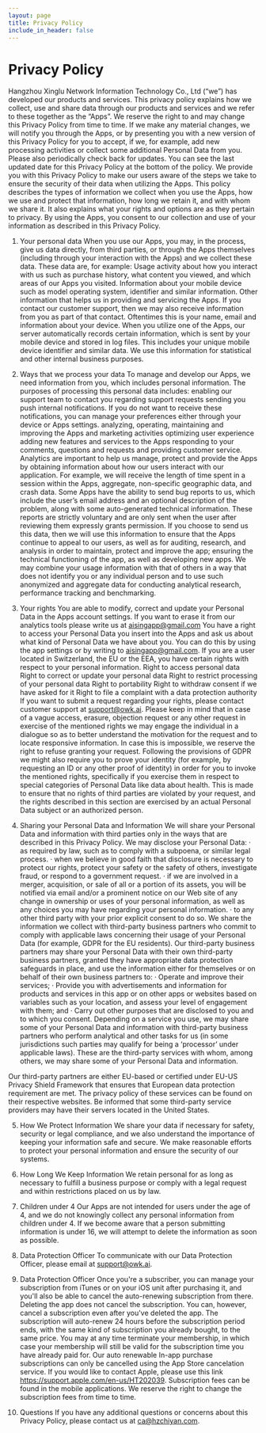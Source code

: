 ```yaml
---
layout: page
title: Privacy Policy
include_in_header: false
---
```


# Privacy Policy

Hangzhou Xinglu Network Information Technology Co., Ltd (“we”) has developed our products and services.
This privacy policy explains how we collect, use and share data through our products and services and we refer to these together as the “Apps”.
We reserve the right to and may change this Privacy Policy from time to time. If we make any material changes, we will notify you through the Apps, or by presenting you with a new version of this Privacy Policy for you to accept, if we, for example, add new processing activities or collect some additional Personal Data from you. Please also periodically check back for updates. You can see the last updated date for this Privacy Policy at the bottom of the policy.
We provide you with this Privacy Policy to make our users aware of the steps we take to ensure the security of their data when utilizing the Apps. This policy describes the types of information we collect when you use the Apps, how we use and protect that information, how long we retain it, and with whom we share it. It also explains what your rights and options are as they pertain to privacy. By using the Apps, you consent to our collection and use of your information as described in this Privacy Policy.

1. Your personal data
When you use our Apps, you may, in the process, give us data directly, from third parties, or through the Apps themselves (including through your interaction with the Apps) and we collect these data.
These data are, for example:
Usage activity about how you interact with us such as purchase history, what content you viewed, and which areas of our Apps you visited.
Information about your mobile device such as model operating system, identifier and similar information.
Other information that helps us in providing and servicing the Apps.
If you contact our customer support, then we may also receive information from you as part of that contact. Oftentimes this is your name, email and information about your device.
When you utilize one of the Apps, our server automatically records certain information, which is sent by your mobile device and stored in log files. This includes your unique mobile device identifier and similar data. We use this information for statistical and other internal business purposes.

2. Ways that we process your data
To manage and develop our Apps, we need information from you, which includes personal information. The purposes of processing this personal data includes:
enabling our support team to contact you regarding support requests
sending you push internal notifications. If you do not want to receive these notifications, you can manage your preferences either through your device or Apps settings.
analyzing, operating, maintaining and improving the Apps and marketing activities
optimizing user experience
adding new features and services to the Apps
responding to your comments, questions and requests and providing customer service.
Analytics are important to help us manage, protect and provide the Apps by obtaining information about how our users interact with our application. For example, we will receive the length of time spent in a session within the Apps, aggregate, non-specific geographic data, and crash data. Some Apps have the ability to send bug reports to us, which include the user’s email address and an optional description of the problem, along with some auto-generated technical information. These reports are strictly voluntary and are only sent when the user after reviewing them expressly grants permission. If you choose to send us this data, then we will use this information to ensure that the Apps continue to appeal to our users, as well as for auditing, research, and analysis in order to maintain, protect and improve the app; ensuring the technical functioning of the app, as well as developing new apps.
We may combine your usage information with that of others in a way that does not identify you or any individual person and to use such anonymized and aggregate data for conducting analytical research, performance tracking and benchmarking.

3. Your rights
You are able to modify, correct and update your Personal Data in the Apps account settings. If you want to erase it from our analytics tools please write us at aisingapp@gmail.com
You have a right to access your Personal Data you insert into the Apps and ask us about what kind of Personal Data we have about you. You can do this by using the app settings or by writing to aisingapp@gmail.com.
If you are a user located in Switzerland, the EU or the EEA, you have certain rights with respect to your personal information.
Right to access personal data
Right to correct or update your personal data
Right to restrict processing of your personal data
Right to portability
Right to withdraw consent if we have asked for it
Right to file a complaint with a data protection authority
If you want to submit a request regarding your rights, please contact customer support at support@owk.ai.
Please keep in mind that in case of a vague access, erasure, objection request or any other request in exercise of the mentioned rights we may engage the individual in a dialogue so as to better understand the motivation for the request and to locate responsive information. In case this is impossible, we reserve the right to refuse granting your request.
Following the provisions of GDPR we might also require you to prove your identity (for example, by requesting an ID or any other proof of identity) in order for you to invoke the mentioned rights, specifically if you exercise them in respect to special categories of Personal Data like data about health. This is made to ensure that no rights of third parties are violated by your request, and the rights described in this section are exercised by an actual Personal Data subject or an authorized person.

4. Sharing your Personal Data and Information
We will share your Personal Data and information with third parties only in the ways that are described in this Privacy Policy.
We may disclose your Personal Data:
· as required by law, such as to comply with a subpoena, or similar legal process.
· when we believe in good faith that disclosure is necessary to protect our rights, protect your safety or the safety of others, investigate fraud, or respond to a government request.
· if we are involved in a merger, acquisition, or sale of all or a portion of its assets, you will be notified via email and/or a prominent notice on our Web site of any change in ownership or uses of your personal information, as well as any choices you may have regarding your personal information.
· to any other third party with your prior explicit consent to do so.
We share the information we collect with third-party business partners who commit to comply with applicable laws concerning their usage of your Personal Data (for example, GDPR for the EU residents). Our third-party business partners may share your Personal Data with their own third-party business partners, granted they have appropriate data protection safeguards in place, and use the information either for themselves or on behalf of their own business partners to:
· Operate and improve their services;
· Provide you with advertisements and information for products and services in this app or on other apps or websites based on variables such as your location, and assess your level of engagement with them; and
· Carry out other purposes that are disclosed to you and to which you consent.
Depending on a service you use, we may share some of your Personal Data and information with third-party business partners who perform analytical and other tasks for us (in some jurisdictions such parties may qualify for being a ‘processor’ under applicable laws). These are the third-party services with whom, among others, we may share some of your Personal Data and information.

Our third-party partners are either EU-based or certified under EU-US Privacy Shield Framework that ensures that European data protection requirement are met. The privacy policy of these services can be found on their respective websites. Be informed that some third-party service providers may have their servers located in the United States.

5. How We Protect Information
We share your data if necessary for safety, security or legal compliance, and we also understand the importance of keeping your information safe and secure. We make reasonable efforts to protect your personal information and ensure the security of our systems.

6. How Long We Keep Information
We retain personal for as long as necessary to fulfill a business purpose or comply with a legal request and within restrictions placed on us by law.

7. Children under 4
Our Apps are not intended for users under the age of 4, and we do not knowingly collect any personal information from children under 4. If we become aware that a person submitting information is under 16, we will attempt to delete the information as soon as possible.

8. Data Protection Officer
To communicate with our Data Protection Officer, please email at support@owk.ai.

9. Data Protection Officer
Once you're a subscriber, you can manage your subscription from iTunes or on your iOS unit after purchasing it, and you'll also be able to cancel the auto-renewing subscription from there. Deleting the app does not cancel the subscription. You can, however, cancel a subscription even after you've deleted the app. The subscription will auto-renew 24 hours before the subscription period ends, with the same kind of subscription you already bought, to the same price.
You may at any time terminate your membership, in which case your membership will still be valid for the subscription time you have already paid for. Our auto renewable In-app purchase subscriptions can only be cancelled using the App Store cancelation service. If you would like to contact Apple, please use this link https://support.apple.com/en-us/HT202039. Subscription fees can be found in the mobile applications. We reserve the right to change the subscription fees from time to time.

10. Questions
If you have any additional questions or concerns about this Privacy Policy, please contact us at ca@hzchiyan.com.

